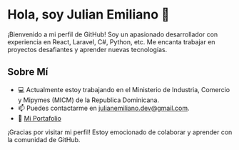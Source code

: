 # Hola, soy Julian Emiliano 👋

¡Bienvenido a mi perfil de GitHub! Soy un apasionado desarrollador con experiencia en React, Laravel, C#, Python, etc. Me encanta trabajar en proyectos desafiantes y aprender nuevas tecnologías.

## Sobre Mí

- 💻 Actualmente estoy trabajando en el Ministerio de Industria, Comercio y Mipymes (MICM) de la Republica Dominicana.
- 📫 Puedes contactarme en [julianemiliano.dev@gmail.com](mailto:julianemiliano.dev@gmail.com).
- 📝 [Mi Portafolio](https://juliandev.do)

¡Gracias por visitar mi perfil! Estoy emocionado de colaborar y aprender con la comunidad de GitHub.


<!---
JulianE495/JulianE495 is a ✨ special ✨ repository because its `README.md` (this file) appears on your GitHub profile.
You can click the Preview link to take a look at your changes.
--->
